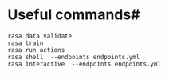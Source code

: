 # Useful commands#
```shell 
rasa data validate
rasa train
rasa run actions
rasa shell  --endpoints endpoints.yml
rasa interactive  --endpoints endpoints.yml
```
